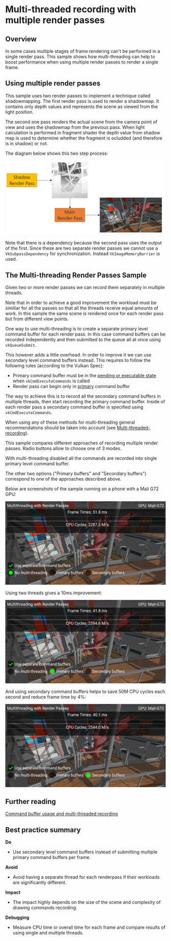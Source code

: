 <!--
- Copyright (c) 2020, Arm Limited and Contributors
-
- SPDX-License-Identifier: Apache-2.0
-
- Licensed under the Apache License, Version 2.0 the "License";
- you may not use this file except in compliance with the License.
- You may obtain a copy of the License at
-
-     http://www.apache.org/licenses/LICENSE-2.0
-
- Unless required by applicable law or agreed to in writing, software
- distributed under the License is distributed on an "AS IS" BASIS,
- WITHOUT WARRANTIES OR CONDITIONS OF ANY KIND, either express or implied.
- See the License for the specific language governing permissions and
- limitations under the License.
-
-->

# Multi-threaded recording with multiple render passes

## Overview

In some cases multiple stages of frame rendering can't be performed in a single render pass. This sample shows how multi-threading can help to boost performance when using multiple render passes to render a single frame. 

## Using multiple render passes

 This sample uses two render passes to implement a technique called shadowmapping. 
 The first render pass is used to render a shadowmap. It contains only depth values and represents the scene as viewed from the light position.

 The second one pass renders the actual scene from the camera point of view and uses the shadowmap from the previous pass. When light calculation is performed in fragment shader the depth value from shadow map is used to determine whether the fragment is ocludded (and therefore is in shadow) or not.

 The diagram below shows this two step process:

![Render Passes Diagram](images/render_passes_diagram.png)

 Note that there is a dependency because the second pass uses the output of the first. Since these are two separate render passes we cannot use a ``VkSubpassDependency`` for synchronization. Instead ``VkImageMemoryBarrier`` is used.

## The Multi-threading Render Passes Sample

Given two or more render passes we can record them separately in multiple threads. 

Note that in order to achieve a good improvement the workload must be similiar for all the passes so that all the threads receive equal amounts of work. In this sample the same scene is rendered once for each render pass but from different view points. 

One way to use multi-threading is to create a separate primary level command buffer for each render pass. In this case command buffers can be recorded independently and then submitted to the queue all at once using ``vkQueueSubmit``.

This however adds a little overhead. In order to improve it we can use secondary level command buffers instead. This requires to follow the following rules (according to the Vulkan Spec):
* Primary command buffer must be in the [pending or executable state](https://www.khronos.org/registry/vulkan/specs/1.2-extensions//man/html/vkCmdExecuteCommands.html) when ``vkCmdExecuteCommands`` is called
* Render pass can begin only in [primary](https://www.khronos.org/registry/vulkan/specs/1.2-extensions//man/html/vkCmdBeginRenderPass.html) command buffer

The way to achieve this is to record all the secondary command buffers in multiple threads, then start recording the primary command buffer. Inside of each render pass a secondary command buffer is specified using ``vkCmdExecuteCommands``.

When using any of these methods for multi-threading general recommendations should be taken into account (see [Multi-threaded-recording](https://github.com/KhronosGroup/Vulkan-Samples/blob/master/samples/performance/command_buffer_usage/command_buffer_usage_tutorial.md#Multi-threaded-recording)).

This sample compares different approaches of recording multiple render passes. Radio buttons allow to choose one of 3 modes.

With multi-threading disabled all the commands are recorded into single primary level command buffer.

The other two options ("Primary buffers" and "Secondary buffers") correspond to one of the approaches described above.

Below are screenshots of the sample running on a phone with a Mali G72 GPU:

![Single Thread](images/single_thread.png)

Using two threads gives a 10ms improvement:

![Primary Command Buffers](images/primary_buffers.png)

And using secondary command buffers helps to save 50M CPU cycles each second and reduce frame time by 4%:

![Secondary Command Buffers](images/secondary_buffers.png)

## Further reading

[Command buffer usage and multi-threaded recording](../command_buffer_usage/command_buffer_usage_tutorial.md)

## Best practice summary

**Do**

* Use secondary level command buffers instead of submitting multiple primary command buffers per frame.

**Avoid**

* Avoid having a separate thread for each renderpass if their workloads are significantly different.

**Impact**

* The impact highly depends on the size of the scene and complexity of drawing commands recording.

**Debugging**

* Measure CPU time or overall time for each frame and compare results of using single and multiple threads.